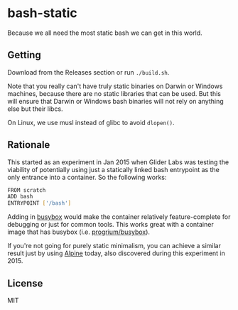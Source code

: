 # bash-static

Because we all need the most static bash we can get in this world.

## Getting

Download from the Releases section or run `./build.sh`.

Note that you really can't have truly static binaries on Darwin or
Windows machines, because there are no static libraries that can be used.
But this will ensure that Darwin or Windows bash binaries will not rely on
anything else but their libcs.

On Linux, we use musl instead of glibc to avoid `dlopen()`.

## Rationale

This started as an experiment in Jan 2015 when Glider Labs was testing the
viability of potentially using just a statically linked bash entrypoint
as the only entrance into a container. So the following works:

```sh
FROM scratch
ADD bash
ENTRYPOINT ['/bash']
```

Adding in [busybox](https://git.busybox.net/busybox/) would make the container relatively feature-complete
for debugging or just for common tools. This works great with a
container image that has busybox (i.e. [progrium/busybox](https://github.com/progrium/busybox)).

If you're not going for purely static minimalism, you can achieve a similar
result just by using [Alpine](https://alpinelinux.org) today, also discovered during this experiment in 2015.

## License

MIT
